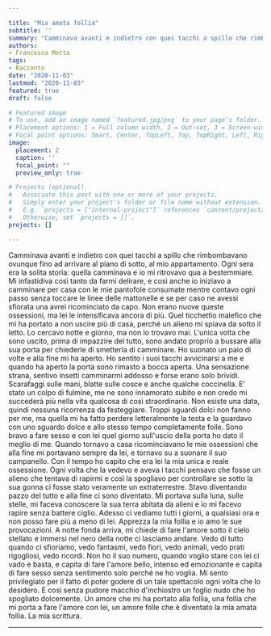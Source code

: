 ```yaml
---

title: "Mia amata follia"
subtitle: ''
summary: "Camminava avanti e indietro con quei tacchi a spillo che rimbombavano ovunque fino ad arrivare al piano di sotto, al mio appartamento. Ogni sera era la solita storia: quella camminava e io mi ritrovavo qua a bestemmiare. "
authors:
- Francesca Motta
tags:
- Racconto
date: "2020-11-03"
lastmod: "2020-11-03"
featured: true
draft: false

# Featured image
# To use, add an image named `featured.jpg/png` to your page's folder.
# Placement options: 1 = Full column width, 2 = Out-set, 3 = Screen-width
# Focal point options: Smart, Center, TopLeft, Top, TopRight, Left, Right, BottomLeft, Bottom, BottomRight
image:
  placement: 2
  caption: ''
  focal_point: ""
  preview_only: true

# Projects (optional).
#   Associate this post with one or more of your projects.
#   Simply enter your project's folder or file name without extension.
#   E.g. `projects = ["internal-project"]` references `content/project/deep-learning/index.md`.
#   Otherwise, set `projects = []`.
projects: []

---
```


Camminava avanti e indietro con quei tacchi a spillo che rimbombavano ovunque fino ad arrivare al piano di sotto, al mio appartamento. Ogni sera era la solita storia: quella camminava e io mi ritrovavo qua a bestemmiare. Mi infastidiva così tanto da farmi delirare, e così anche io iniziavo a camminare per casa con le mie pantofole consumate mentre contavo ogni passo senza toccare le linee delle mattonelle e se per caso ne avessi sfiorata una avrei ricominciato da capo. Non erano nuove queste ossessioni, ma lei le intensificava ancora di più. Quel ticchettìo malefico che mi ha portato a non uscire più di casa, perché un alieno mi spiava da sotto il letto. Lo cercavo notte e giorno, ma non lo trovavo mai. L'unica volta che sono uscito, prima di impazzire del tutto, sono andato proprio a bussare alla sua porta per chiederle di smetterla di camminare. Ho suonato un paio di volte e alla fine mi ha aperto. Ho sentito i suoi tacchi avvicinarsi a me e quando ha aperto la porta sono rimasto a bocca aperta. Una sensazione strana, sentivo insetti camminarmi addosso e forse erano solo brividi. Scarafaggi sulle mani, blatte sulle cosce e anche qualche coccinella. E' stato un colpo di fulmine, me ne sono innamorato subito e non credo mi succederà più nella vita qualcosa di così straordinario. Non esiste una data, quindi nessuna ricorrenza da festeggiare. Troppi sguardi dolci non fanno per me, ma quella mi ha fatto perdere letteralmente la testa e la guardavo con uno sguardo dolce e allo stesso tempo completamente folle. Sono bravo a fare sesso e con lei quel giorno sull'uscio della porta ho dato il meglio di me. Quando tornavo a casa ricominciavano le mie ossessioni che alla fine mi portavano sempre da lei, e tornavo su a suonare il suo campanello. Con il tempo ho capito che era lei la mia unica e reale ossessione. Ogni volta che la vedevo e aveva i tacchi pensavo che fosse un alieno che tentava di rapirmi e così la spogliavo per controllare se sotto la sua gonna ci fosse stato veramente un extraterrestre. Stavo diventando pazzo del tutto e alla fine ci sono diventato. Mi portava sulla luna, sulle stelle, mi faceva conoscere la sua terra abitata da alieni e io mi facevo rapire senza battere ciglio. Adesso ci vediamo tutti i giorni, a qualsiasi ora e non posso fare più a meno di lei. Apprezza la mia follia e io amo le sue provocazioni. A notte fonda arriva, mi chiede di fare l'amore sotto il cielo stellato e immersi nel nero della notte ci lasciamo andare. Vedo di tutto quando ci sfioriamo, vedo fantasmi, vedo fiori, vedo animali, vedo prati rigogliosi, vedo ricordi. Non ho il suo numero, quando voglio stare con lei ci vado e basta, e capita di fare l'amore bello, intenso ed emozionante e capita di fare sesso senza sentimento solo perché ne ho voglia. Mi sento privilegiato per il fatto di poter godere di un tale spettacolo ogni volta che lo desidero. E così senza pudore macchio d'inchiostro un foglio nudo che ho spogliato dolcemente. Un amore che mi ha portato alla follia, una follia che mi porta a fare l'amore con lei, un amore folle che è diventato la mia amata follia. La mia scrittura.

---
